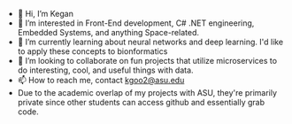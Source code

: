 - 👋 Hi, I’m Kegan
- 👀 I’m interested in Front-End development, C# .NET engineering, Embedded Systems, and anything Space-related.
- 🌱 I’m currently learning about neural networks and deep learning. I'd like to apply these concepts to bionformatics
- 💞️ I’m looking to collaborate on fun projects that utilize microservices to do interesting, cool, and useful things with data.
- 📫 How to reach me, contact kgoo2@asu.edu
- Due to the academic overlap of my projects with ASU, they're primarily private since other students can access github and essentially grab code.

<!---
Kgoo2/Kgoo2 is a ✨ special ✨ repository because its `README.md` (this file) appears on your GitHub profile.
You can click the Preview link to take a look at your changes.
--->
